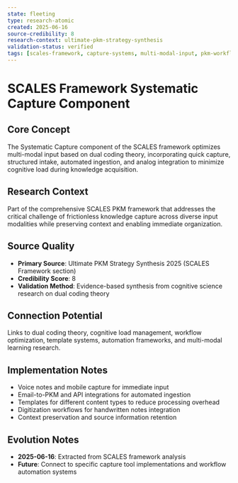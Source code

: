 ```yaml
---
state: fleeting
type: research-atomic
created: 2025-06-16
source-credibility: 8
research-context: ultimate-pkm-strategy-synthesis
validation-status: verified
tags: [scales-framework, capture-systems, multi-modal-input, pkm-workflow]
---
```


# SCALES Framework Systematic Capture Component

## Core Concept

The Systematic Capture component of the SCALES framework optimizes multi-modal input based on dual coding theory, incorporating quick capture, structured intake, automated ingestion, and analog integration to minimize cognitive load during knowledge acquisition.

## Research Context

Part of the comprehensive SCALES PKM framework that addresses the critical challenge of frictionless knowledge capture across diverse input modalities while preserving context and enabling immediate organization.

## Source Quality

- **Primary Source**: Ultimate PKM Strategy Synthesis 2025 (SCALES Framework section)
- **Credibility Score**: 8
- **Validation Method**: Evidence-based synthesis from cognitive science research on dual coding theory

## Connection Potential

Links to dual coding theory, cognitive load management, workflow optimization, template systems, automation frameworks, and multi-modal learning research.

## Implementation Notes

- Voice notes and mobile capture for immediate input
- Email-to-PKM and API integrations for automated ingestion
- Templates for different content types to reduce processing overhead
- Digitization workflows for handwritten notes integration
- Context preservation and source information retention

## Evolution Notes

- **2025-06-16**: Extracted from SCALES framework analysis
- **Future**: Connect to specific capture tool implementations and workflow automation systems